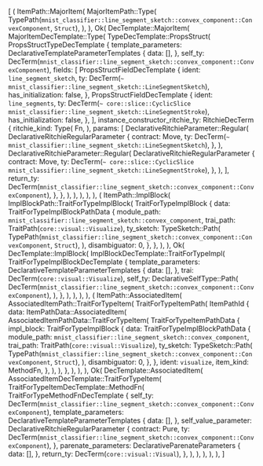 [
    (
        ItemPath::MajorItem(
            MajorItemPath::Type(
                TypePath(`mnist_classifier::line_segment_sketch::convex_component::ConvexComponent`, `Struct`),
            ),
        ),
        Ok(
            DecTemplate::MajorItem(
                MajorItemDecTemplate::Type(
                    TypeDecTemplate::PropsStruct(
                        PropsStructTypeDecTemplate {
                            template_parameters: DeclarativeTemplateParameterTemplates {
                                data: [],
                            },
                            self_ty: DecTerm(`mnist_classifier::line_segment_sketch::convex_component::ConvexComponent`),
                            fields: [
                                PropsStructFieldDecTemplate {
                                    ident: `line_segment_sketch`,
                                    ty: DecTerm(`~ mnist_classifier::line_segment_sketch::LineSegmentSketch`),
                                    has_initialization: false,
                                },
                                PropsStructFieldDecTemplate {
                                    ident: `line_segments`,
                                    ty: DecTerm(`~ core::slice::CyclicSlice mnist_classifier::line_segment_sketch::LineSegmentStroke`),
                                    has_initialization: false,
                                },
                            ],
                            instance_constructor_ritchie_ty: RitchieDecTerm {
                                ritchie_kind: Type(
                                    Fn,
                                ),
                                params: [
                                    DeclarativeRitchieParameter::Regular(
                                        DeclarativeRitchieRegularParameter {
                                            contract: Move,
                                            ty: DecTerm(`~ mnist_classifier::line_segment_sketch::LineSegmentSketch`),
                                        },
                                    ),
                                    DeclarativeRitchieParameter::Regular(
                                        DeclarativeRitchieRegularParameter {
                                            contract: Move,
                                            ty: DecTerm(`~ core::slice::CyclicSlice mnist_classifier::line_segment_sketch::LineSegmentStroke`),
                                        },
                                    ),
                                ],
                                return_ty: DecTerm(`mnist_classifier::line_segment_sketch::convex_component::ConvexComponent`),
                            },
                        },
                    ),
                ),
            ),
        ),
    ),
    (
        ItemPath::ImplBlock(
            ImplBlockPath::TraitForTypeImplBlock(
                TraitForTypeImplBlock {
                    data: TraitForTypeImplBlockPathData {
                        module_path: `mnist_classifier::line_segment_sketch::convex_component`,
                        trai_path: TraitPath(`core::visual::Visualize`),
                        ty_sketch: TypeSketch::Path(
                            TypePath(`mnist_classifier::line_segment_sketch::convex_component::ConvexComponent`, `Struct`),
                        ),
                        disambiguator: 0,
                    },
                },
            ),
        ),
        Ok(
            DecTemplate::ImplBlock(
                ImplBlockDecTemplate::TraitForTypeImpl(
                    TraitForTypeImplBlockDecTemplate {
                        template_parameters: DeclarativeTemplateParameterTemplates {
                            data: [],
                        },
                        trai: DecTerm(`core::visual::Visualize`),
                        self_ty: DeclarativeSelfType::Path(
                            DecTerm(`mnist_classifier::line_segment_sketch::convex_component::ConvexComponent`),
                        ),
                    },
                ),
            ),
        ),
    ),
    (
        ItemPath::AssociatedItem(
            AssociatedItemPath::TraitForTypeItem(
                TraitForTypeItemPath(
                    ItemPathId {
                        data: ItemPathData::AssociatedItem(
                            AssociatedItemPathData::TraitForTypeItem(
                                TraitForTypeItemPathData {
                                    impl_block: TraitForTypeImplBlock {
                                        data: TraitForTypeImplBlockPathData {
                                            module_path: `mnist_classifier::line_segment_sketch::convex_component`,
                                            trai_path: TraitPath(`core::visual::Visualize`),
                                            ty_sketch: TypeSketch::Path(
                                                TypePath(`mnist_classifier::line_segment_sketch::convex_component::ConvexComponent`, `Struct`),
                                            ),
                                            disambiguator: 0,
                                        },
                                    },
                                    ident: `visualize`,
                                    item_kind: MethodFn,
                                },
                            ),
                        ),
                    },
                ),
            ),
        ),
        Ok(
            DecTemplate::AssociatedItem(
                AssociatedItemDecTemplate::TraitForTypeItem(
                    TraitForTypeItemDecTemplate::MethodFn(
                        TraitForTypeMethodFnDecTemplate {
                            self_ty: DecTerm(`mnist_classifier::line_segment_sketch::convex_component::ConvexComponent`),
                            template_parameters: DeclarativeTemplateParameterTemplates {
                                data: [],
                            },
                            self_value_parameter: DeclarativeRitchieRegularParameter {
                                contract: Pure,
                                ty: DecTerm(`mnist_classifier::line_segment_sketch::convex_component::ConvexComponent`),
                            },
                            parenate_parameters: DeclarativeParenateParameters {
                                data: [],
                            },
                            return_ty: DecTerm(`core::visual::Visual`),
                        },
                    ),
                ),
            ),
        ),
    ),
]